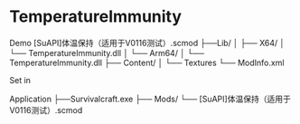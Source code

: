 ﻿# TemperatureImmunity

Demo
[SuAPI]体温保持（适用于V0116测试）.scmod
├──Lib/
│   ├── X64/
│       └── TemperatureImmunity.dll
│   └── Arm64/
│       └── TemperatureImmunity.dll
├── Content/
│   └── Textures
└── ModInfo.xml

Set in

Application
├──Survivalcraft.exe
├── Mods/
    └── [SuAPI]体温保持（适用于V0116测试）.scmod



